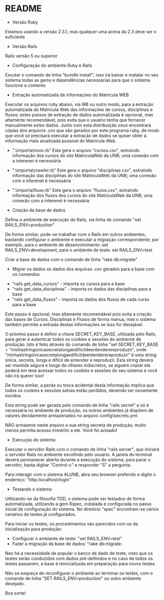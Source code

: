 # README

* Versão Ruby 

Estamos usando a versão 2.3.1, mas qualquer uma acima da 2.3 deve ser o suficiente

* Versão Rails

Rails versão 5 ou superior

* Configuração do ambiente Ruby e Rails
 
 Excutar o comando de linha "bundle install"; isso irá baixar e instalar no seu sistema todas as gems e dependências necessárias para que o sistema funcione a contento
 
 * Extração automatizada de informações do Matricula WEB
 
Executar os arquivos ruby abaixo, via IRB ou outro modo, para a extração automatizada do Matricula Web das informações de cursos, disciplinas e fluxos; estes passos de extração de dados automatizada é opcional, mas altamente recomendável, pois evita que o usuário
tenha que fornecer manualmente estes dados. Junto com esta distribuição voce encontrará cópias dos arquivos .csv que são gerados por este programa ruby, de modo que você só precisará executar a extração de dados se quiser obter a informação mais atualizada possível do Matricula Web.

- ".\importa\novo.rb"
Este gera o arquivo "cursos.csv", extraindo informação dos cursos do site MatriculaWeb da UNB; uma conexão com a interenet é necessária

- ".\importa\crawler.rb"
Este gera o arquivo "disciplinas.csv", extraindo informação das disciplinas do site MatriculaWeb da UNB; uma conexão com a interenet é necessária

- ".\importa\fluxo.rb"
Este gera o arquivo "fluxos.csv", extraindo informação dos fluxos dos cursos do site MatriculaWeb da UNB; uma conexão com a interenet é necessária

* Criação da base de dados

Defina o ambiente de execução do Rails, via linha de comando "set RAILS_ENV=production"

De forma similar, pode-se trabalhar com o Rails em outros ambientes, bastando configurar o ambiente e executar a migração
correspondente; por exemplo, para o ambiente de desenvolvimento: set RAILS_ENV=development, para o ambiente de teste: set RAILS_ENV=test

Criar a base de dados com o comando de linha "rake db:migrate"

* Migrar os dados os dados dos arquivso .csv gerados para a base com os comandos

- "rails get_data_cursos"       - importa os cursos para a base
- "rails get_data_disciplinas"  - importa os dados das disciplinas para a base
- "rails get_data_fluxos"       - importa os dados dos fluxos de cada curso para a base

Este passo é opcional, mas altamente recomendável pois evita a criação das bases de Cursos, Disciplinas e Fluxos de forma manua, mas o sistema também permite a entrada destas informações se isso for desejável.

O próximo passo é definir a chave SECRET_KEY_BASE, utilizada pelo Rails, para gerar e autenticar todos os cookies e sessões do ambiente de produção. Isto é feito através do comando de linha "set SECRET_KEY_BASE = "minhastringúnicasecretalongaedificildeentenderereproduzir", onde "minhastringúnicasecretalongaedificildeentenderereproduzir" é uma string única, secreta, longa e difícil de entender e reproduzir. Esta string deverá ser mantida segura e longe de olhares indiscretos, se alguém copiar ela poderá em tese acessar todos os cookies e sessões do seu sistema e você não irá querer isso!

De forma similar, a perda ou troca acidental desta informação implica que todos os cookies e sessões salvas estão perdidos, devendo ser novamente inicidos.

Esta string pode ser gerada pelo comando de linha "rails secret" e só é necessária no ambiente de produção, os outros ambientes já dispõem de valores devidamente armazenados no arquivo config\secrets.yml.

NÃO armazene neste arquivo a sua string secreta de produção, muito menos permita acesso irrestrito a ele. Você foi avisado!


* Execução do sistema

Executar o servidor Rails com o comando de linha "rails server", que iniciará o servidor Rails no ambiente escolhido pelo usuário. A janela do terminal deverá permanecer aberta durante a execução do sistema; para parar o servidor, basta digitar "Control-c" e responder "S" a pergunta.

Para interagir com o sistema ALUNB, abra seu browser preferido e digite o endereço: "http:/localhost/login"

* Testando o sistema

Utilizando-se da filosofia TDD, o sistema pode ser testadoo de forma automatizada, utilizando a gem Rspec, instalada e configurada no passo inicial de configuração do sistema. No diretório "spec" encontram-se vários cenários de testes já configurados.

Para iniciar os testes, os procedimentos são parecidos com os da inicialização para produção:

- Configurar o ambiente de teste: "set RAILS_ENV=test"
- Fazer a migração da base de dados: "rake db:migrate:

Nao há a necessidade de popular o banco de dado de teste, visto que os testes serão conduzidos com dados pré-definidos e no caso de todos os testes passarem, a base é reinicializada em preparação para novos testes.

Não se esqueça de reconfigurar o ambiente ao terminar os testes, com o comando de linha "SET RAILS_ENV=production" ou outro ambiente desejado.


Boa sorte!
